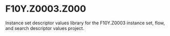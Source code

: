 # F10Y.Z0003.Z000
Instance set descriptor values library for the F10Y.Z0003 instance set, flow, and search descriptor values project.